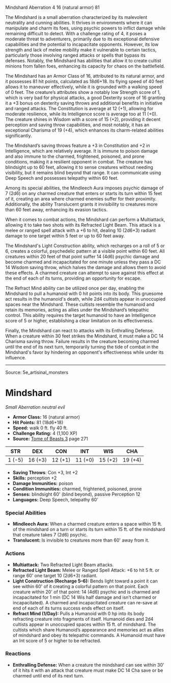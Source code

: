 <MonsterName/>Mindshard</MonsterName>
<CreatureType/>Aberration</CreatureType>
<CR/>4</CR>
<AC/>16 (natural armor)</AC>
<HP/>81</HP>
<summary>The Mindshard is a small aberration characterized by its malevolent neutrality and cunning abilities. It thrives in environments where it can manipulate and charm its foes, using psychic powers to inflict damage while remaining difficult to detect. With a challenge rating of 4, it poses a moderate threat to adventurers, primarily due to its exceptional defensive capabilities and the potential to incapacitate opponents. However, its low strength and lack of melee mobility make it vulnerable to certain tactics, particularly those involving ranged attacks or spells that bypass its defenses. Notably, the Mindshard has abilities that allow it to create cultist minions from fallen foes, enhancing its capacity for chaos on the battlefield.</summary>

<detail>

The Mindshard has an Armor Class of 16, attributed to its natural armor, and it possesses 81 hit points, calculated as 18d6+18. Its flying speed of 40 feet allows it to maneuver effectively, while it is grounded with a walking speed of 0 feet. The creature’s attributes show a notably low Strength score of 1, which is very bad for physical attacks, a good Dexterity score of 16 granting it a +3 bonus on dexterity saving throws and additional benefits in initiative and ranged attacks. The Constitution is average at 12 (+1), allowing for moderate resilience, while its Intelligence score is average too at 11 (+0). The creature shines in Wisdom with a score of 15 (+2), providing it decent perception and saving throw capabilities, and most notably, it has an exceptional Charisma of 19 (+4), which enhances its charm-related abilities significantly.

The Mindshard’s saving throws feature a +3 in Constitution and +2 in Intelligence, which are relatively average. It is immune to poison damage and also immune to the charmed, frightened, poisoned, and prone conditions, making it a resilient opponent in combat. The creature has blindsight up to 60 feet, allowing it to sense creatures without needing visibility, but it remains blind beyond that range. It can communicate using Deep Speech and possesses telepathy within 60 feet.

Among its special abilities, the Mindleech Aura imposes psychic damage of 7 (2d6) on any charmed creature that enters or starts its turn within 15 feet of it, creating an area where charmed enemies suffer for their proximity. Additionally, the ability Translucent grants it invisibility to creatures more than 60 feet away, enhancing its evasion tactics.

When it comes to combat actions, the Mindshard can perform a Multiattack, allowing it to take two shots with its Refracted Light Beam. This attack is a melee or ranged spell attack with a +6 to hit, dealing 10 (2d6+3) radiant damage to one target within 5 feet or up to 60 feet away. 

The Mindshard's Light Construction ability, which recharges on a roll of 5 or 6, creates a colorful, psychedelic pattern at a visible point within 60 feet. All creatures within 20 feet of that point suffer 14 (4d6) psychic damage and become charmed and incapacitated for one minute unless they pass a DC 14 Wisdom saving throw, which halves the damage and allows them to avoid these effects. A charmed creature can attempt to save against this effect at the end of each of its turns, providing an opportunity for escape.

The Refract Mind ability can be utilized once per day, enabling the Mindshard to pull a humanoid with 0 hit points into its body. This gruesome act results in the humanoid's death, while 2d4 cultists appear in unoccupied spaces near the Mindshard. These cultists resemble the humanoid and retain its memories, acting as allies under the Mindshard’s telepathic control. This ability requires the target humanoid to have an Intelligence score of 5 or higher, establishing a clear limitation on its effectiveness.

Finally, the Mindshard can react to attacks with its Enthralling Defense. When a creature within 30 feet strikes the Mindshard, it must make a DC 14 Charisma saving throw. Failure results in the creature becoming charmed until the end of its next turn, temporarily turning the tide of combat in the Mindshard's favor by hindering an opponent's effectiveness while under its influence.</detail>



---

Source: 5e_artisinal_monsters

# Mindshard

*Small* *Aberration* *neutral evil*

- **Armor Class:** 16 (natural armor)
- **Hit Points:** 81 (18d6+18)
- **Speed:** walk 0 ft. fly 40 ft.
- **Challenge Rating:** 4 (1,100 XP)
- **Source:** [Tome of Beasts 3](https://koboldpress.com/kpstore/product/tome-of-beasts-3-for-5th-edition/) page 271

| STR | DEX | CON | INT | WIS | CHA |
| --- | --- | --- | --- | --- | --- |
| 1 (-5) | 16 (+3) | 12 (+1) | 11 (+0) | 15 (+2) | 19 (+4) |

- **Saving Throws**: Con +3, Int +2
- **Skills:** perception +2
- **Damage Immunities:** poison
- **Condition Immunities:** charmed, frightened, poisoned, prone
- **Senses:** blindsight 60' (blind beyond), passive Perception 12
- **Languages:** Deep Speech, telepathy 60'

### Special Abilities

- **Mindleech Aura:** When a charmed creature enters a space within 15 ft. of the mindshard on a turn or starts its turn within 15 ft. of the mindshard that creature takes 7 (2d6) psychic.
- **Translucent:** Is invisible to creatures more than 60' away from it.

### Actions

- **Multiattack:** Two Refracted Light Beam attacks.
- **Refracted Light Beam:** Melee or Ranged Spell Attack: +6 to hit 5 ft. or range 60' one target 10 (2d6+3) radiant.
- **Light Construction (Recharge 5–6):** Bends light toward a point it can see within 60' of it creating a colorful pattern on that point. Each creature within 20' of that point: 14 (4d6) psychic and is charmed and incapacitated for 1 min (DC 14 Wis half damage and isn’t charmed or incapacitated). A charmed and incapacitated creature can re-save at end of each of its turns success ends effect on itself.
- **Refract Mind (1/Day):** Pulls a Humanoid with 0 hp into its body refracting creature into fragments of itself. Humanoid dies and 2d4 cultists appear in unoccupied spaces within 15 ft. of mindshard. The cultists which share Humanoid’s appearance and memories act as allies of mindshard and obey its telepathic commands. A Humanoid must have an Int score of 5 or higher to be refracted.

### Reactions

- **Enthralling Defense:** When a creature the mindshard can see within 30' of it hits it with an attack that creature must make DC 14 Cha save or be charmed until end of its next turn.




